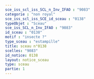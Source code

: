 ```yaml
---
sce_iss_scl_iss_SCL_n_Inv_IFAO : "9083"
categorie : "non royal"
sce_iss_scl_iss_SCE_id_sceau : "0138"
typeObjet : "Sceau"
sce_iss_SCL_n_Inv_IFAO : "9083"
id_sceau : "0138"
motif : "insecte ?"
type_sceau : "estampille"
title: sceau n°0138
scelles: "9083"
id_notice: 0138
layout: notice_sceau
type: sceau
partie: 1
---
```


